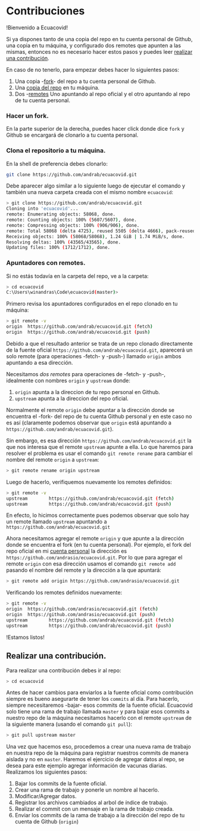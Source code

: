 # Contribuciones

!Bienvenido a Ecuacovid!

Si ya dispones tanto de una copia del repo en tu cuenta personal de Github, una copia en tu máquina, y configurado dos remotes que apunten a las mismas, entonces no es necesario hacer estos pasos y puedes leer [realizar una contribución](#realizar-una-contribucion).

En caso de no tenerlo, para empezar debes hacer lo siguientes pasos:

1. Una copia -[fork](#hacer-un-fork)- del repo a tu cuenta personal de Github.
2. Una [copia del repo](#clona-el-repositorio-a-tu-máquina) en tu máquina.
3. Dos -[remotes](#apuntadores-con-remotes) Uno apuntando al repo oficial y el otro apuntando al repo de tu cuenta personal.

### Hacer un fork.

En la parte superior de la derecha, puedes hacer click donde dice `fork` y Github se encargará de clonarlo a tu cuenta personal.

### Clona el repositorio a tu máquina.

En la shell de preferencia debes clonarlo:

```sh
git clone https://github.com/andrab/ecuacovid.git
```

Debe aparecer algo similar a lo siguiente luego de ejecutar el comando y también una nueva carpeta creada con el mismo nombre `ecuacovid`:

```sh
> git clone https://github.com/andrab/ecuacovid.git
Cloning into 'ecuacovid'...
remote: Enumerating objects: 58068, done.
remote: Counting objects: 100% (5607/5607), done.
remote: Compressing objects: 100% (906/906), done.
remote: Total 58068 (delta 4725), reused 5505 (delta 4666), pack-reused 52461 eceiving objects: 100% (58
Receiving objects: 100% (58068/58068), 1.24 GiB | 1.74 MiB/s, done.
Resolving deltas: 100% (43565/43565), done.
Updating files: 100% (1712/1712), done.
```

### Apuntadores con remotes.

Si no estás todavía en la carpeta del repo, ve a la carpeta:

```sh
> cd ecuacovid
C:\Users\winandras\Code\ecuacovid(master)>
```

Primero revisa los apuntadores configurados en el repo clonado en tu máquina:

```sh
> git remote -v
origin  https://github.com/andrab/ecuacovid.git (fetch)
origin  https://github.com/andrab/ecuacovid.git (push)
```

Debido a que el resultado anterior se trata de un repo clonado directamente de la fuente oficial `https://github.com/andrab/ecuacovid.git`, aparecerá un solo remote (para operaciones -fetch- y -push-) llamado `origin` ambos apuntando a esa dirección.

Necesitamos *dos remotes* para operaciones de -fetch- y -push-, idealmente con nombres `origin` y `upstream` donde:

1. `origin` apunta a la direccion de tu repo personal en Github.
2. `upstream` apunta a la direccion del repo oficial.

Normalmente el remote `origin` debe apuntar a la dirección donde se encuentra el -fork- del repo de tu cuenta Github personal y en este caso no es así (claramente podemos observar que `origin` está apuntando a `https://github.com/andrab/ecuacovid.git`).

Sin embargo, es esa dirección `https://github.com/andrab/ecuacovid.git` la que nos interesa que el remote `upstream` apunte a ella. Lo que haremos para resolver el problema es usar el comando `git remote rename` para cambiar el nombre del remote `origin` a `upstream`:

```sh
> git remote rename origin upstream
```

Luego de hacerlo, verifiquemos nuevamente los remotes definidos:

```sh
> git remote -v
upstream        https://github.com/andrab/ecuacovid.git (fetch)
upstream        https://github.com/andrab/ecuacovid.git (push)
```

En efecto, lo hicimos correctamente pues podemos observar que solo hay un remote llamado `upstream` apuntando a `https://github.com/andrab/ecuacovid.git`

Ahora necesitamos agregar el remote `origin` y que apunte a la dirección donde se encuentra el fork (en tu cuenta personal). Por ejemplo, el fork del repo oficial en mi [cuenta personal](https://github.com/andrasio/ecuacovid) la dirección es `https://github.com/andrasio/ecuacovid.git`. Por lo que para agregar el remote `origin` con esa dirección usamos el comando `git remote add` pasando el nombre del remote y la dirección a la que apuntará:

```sh
> git remote add origin https://github.com/andrasio/ecuacovid.git
```

Verificando los remotes definidos nuevamente:

```sh
> git remote -v
origin  https://github.com/andrasio/ecuacovid.git (fetch)
origin  https://github.com/andrasio/ecuacovid.git (push)
upstream        https://github.com/andrab/ecuacovid.git (fetch)
upstream        https://github.com/andrab/ecuacovid.git (push)
```

!Estamos listos!

## Realizar una contribución.

Para realizar una contribución debes ir al repo:

```sh
> cd ecuacovid
```

Antes de hacer cambios para enviarlos a la fuente oficial como contribución siempre es bueno asegurarte de tener los `commits` al día. Para hacerlo, siempre necesitaremos -bajar- esos commits de la fuente oficial. Ecuacovid solo tiene una rama de trabajo llamada `master` y para bajar esos commits a nuestro repo de la máquina necesitamos hacerlo con el remote `upstream` de la siguiente manera (usando el comando `git pull`):

```sh
> git pull upstream master
```

Una vez que hacemos eso, procedemos a crear una nueva rama de trabajo en nuestra repo de la máquina para registrar nuestros commits de manera aislada y no en `master`. Haremos el ejercicio de agregar datos al repo, se desea para este ejemplo agregar información de vacunas diarias. Realizamos los siguientes pasos:

1. Bajar los commits de la fuente oficial.
2. Crear una rama de trabajo y ponerle un nombre al hacerlo.
3. Modificar/Agregar datos.
4. Registrar los archivos cambiados al arbol de índice de trabajo.
5. Realizar el commit con un mensaje en la rama de trabajo creada.
6. Enviar los commits de la rama de trabajo a la dirección del repo de tu cuenta de Github (`origin`)

